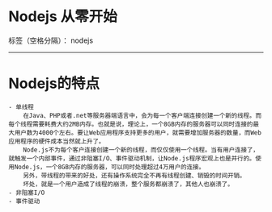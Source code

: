 # Nodejs 从零开始

标签（空格分隔）： nodejs

---
# Nodejs的特点
    - 单线程
        在Java、PHP或者.net等服务器端语言中，会为每一个客户端连接创建一个新的线程。而每个线程需要耗费大约2MB内存。也就是说，理论上，一个8GB内存的服务器可以同时连接的最大用户数为4000个左右。要让Web应用程序支持更多的用户，就需要增加服务器的数量，而Web应用程序的硬件成本当然就上升了。
        Node.js不为每个客户连接创建一个新的线程，而仅仅使用一个线程。当有用户连接了，就触发一个内部事件，通过非阻塞I/O、事件驱动机制，让Node.js程序宏观上也是并行的。使用Node.js，一个8GB内存的服务器，可以同时处理超过4万用户的连接。
        另外，带线程的带来的好处，还有操作系统完全不再有线程创建、销毁的时间开销。
        坏处，就是一个用户造成了线程的崩溃，整个服务都崩溃了，其他人也崩溃了。
    - 非阻塞I/O
    - 事件驱动